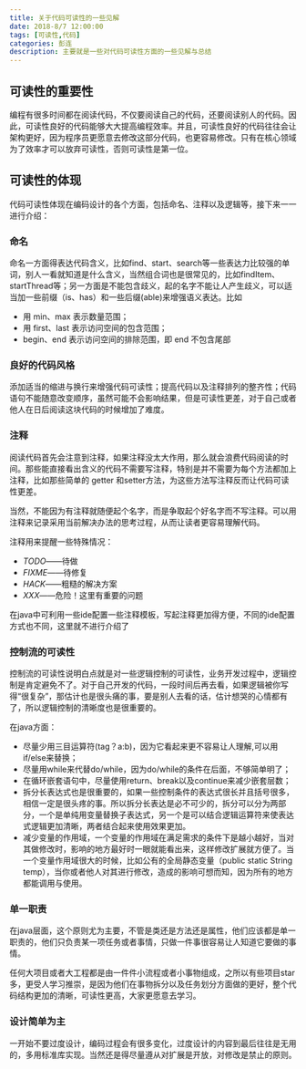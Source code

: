```yaml
---
title: 关于代码可读性的一些见解
date: 2018-8/7 12:00:00
tags: [可读性,代码]
categories: 彭连
description: 主要就是一些对代码可读性方面的一些见解与总结
---
```


## 可读性的重要性
编程有很多时间都在阅读代码，不仅要阅读自己的代码，还要阅读别人的代码。因此，可读性良好的代码能够大大提高编程效率。并且，可读性良好的代码往往会让架构更好，因为程序员更愿意去修改这部分代码，也更容易修改。只有在核心领域为了效率才可以放弃可读性，否则可读性是第一位。


## 可读性的体现
代码可读性体现在编码设计的各个方面，包括命名、注释以及逻辑等，接下来一一进行介绍：
### 命名
命名一方面得表达代码含义，比如find、start、search等一些表达力比较强的单词，别人一看就知道是什么含义，当然组合词也是很常见的，比如findItem、startThread等；另一方面是不能包含歧义，起的名字不能让人产生歧义，可以适当加一些前缀（is、has）和一些后缀(able)来增强语义表达。比如
*  用 min、max 表示数量范围；
*  用 first、last 表示访问空间的包含范围；
*  begin、end 表示访问空间的排除范围，即 end 不包含尾部

### 良好的代码风格
添加适当的缩进与换行来增强代码可读性；提高代码以及注释排列的整齐性；代码语句不能随意改变顺序，虽然可能不会影响结果，但是可读性更差，对于自己或者他人在日后阅读这块代码的时候增加了难度。

### 注释
阅读代码首先会注意到注释，如果注释没太大作用，那么就会浪费代码阅读的时间。那些能直接看出含义的代码不需要写注释，特别是并不需要为每个方法都加上注释，比如那些简单的 getter 和setter方法，为这些方法写注释反而让代码可读性更差。 

当然，不能因为有注释就随便起个名字，而是争取起个好名字而不写注释。可以用注释来记录采用当前解决办法的思考过程，从而让读者更容易理解代码。

注释用来提醒一些特殊情况：
* *TODO*——待做
* *FIXME*——待修复
* *HACK*——粗糙的解决方案
* *XXX*——危险！这里有重要的问题

在java中可利用一些ide配置一些注释模板，写起注释更加得方便，不同的ide配置方式也不同，这里就不进行介绍了

### 控制流的可读性
控制流的可读性说明白点就是对一些逻辑控制的可读性，业务开发过程中，逻辑控制是肯定避免不了。对于自己开发的代码，一段时间后再去看，如果逻辑被你写得“很复杂”，那估计也是很头痛的事，要是别人去看的话，估计想哭的心情都有了，所以逻辑控制的清晰度也是很重要的。

在java方面：
* 尽量少用三目运算符(tag？a:b)，因为它看起来更不容易让人理解,可以用if/else来替换；
* 尽量用while来代替do/while，因为do/while的条件在后面，不够简单明了；
* 在循环嵌套语句中，尽量使用return、break以及continue来减少嵌套层数；
* 拆分长表达式也是很重要的，如果一些控制条件的表达式很长并且括号很多，相信一定是很头疼的事。所以拆分长表达是必不可少的，拆分可以分为两部分，一个是单纯用变量替换子表达式，另一个是可以结合逻辑运算符来使表达式逻辑更加清晰，两者结合起来使用效果更加。
* 减少变量的作用域，一个变量的作用域在满足需求的条件下是越小越好，当对其做修改时，影响的地方最好时一眼就能看出来，这样修改扩展就方便了。当一个变量作用域很大的时候，比如公有的全局静态变量（public static String temp），当你或者他人对其进行修改，造成的影响可想而知，因为所有的地方都能调用与使用。

### 单一职责
在java层面，这个原则尤为主要，不管是类还是方法还是属性，他们应该都是单一职责的，他们只负责某一项任务或者事情，只做一件事很容易让人知道它要做的事情。

任何大项目或者大工程都是由一件件小流程或者小事物组成，之所以有些项目star多，更受人学习推崇，是因为他们在事物拆分以及任务划分方面做的更好，整个代码结构更加的清晰，可读性更高，大家更愿意去学习。

### 设计简单为主
一开始不要过度设计，编码过程会有很多变化，过度设计的内容到最后往往是无用的，多用标准库实现。当然还是得尽量遵从对扩展是开放，对修改是禁止的原则。



                         
